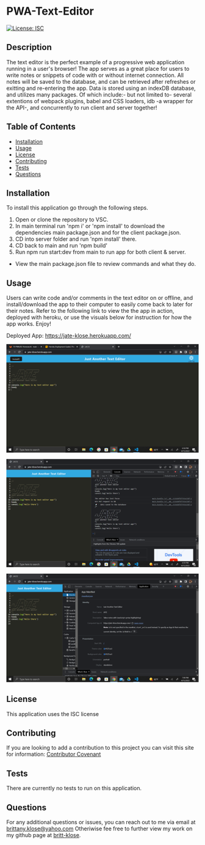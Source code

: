 # PWA-Text-Editor
[![License: ISC](https://img.shields.io/badge/License-ISC-blue.svg)](https://opensource.org/licenses/ISC)

  ## Description
  The text editor is the perfect example of a progressive web application running in a user's browser! The app serves as a great place for users to write notes or snippets of code with or without internet connection. All notes will be saved to the database, and can be retrieved after refreshes or exitting and re-entering the app. Data is stored using an indexDB database, and utilizes many packages. Of which include:- but not limited to- several extentions of webpack plugins, babel and CSS loaders, idb -a wrapper for the API-, and concurrently to run client and server together! 

  ## Table of Contents

* [Installation](#installation)
* [Usage](#usage)
* [License](#license)
* [Contributing](#contributing)
* [Tests](#tests)
* [Questions](#questions)

## Installation
To install this application go through the following steps. 
1. Open or clone the repository to VSC. 
2. In main terminal run 'npm i' or 'npm install' to download the dependencies main package.json and for the client package.json. 
3. CD into server folder and run 'npm install' there. 
4. CD back to main and run 'npm build'
5. Run npm run start:dev from main to run app for both client & server.
* View the main package.json file to review commands and what they do. 

## Usage
Users can write code and/or comments in the text editor on or offline, and install/download the app to their computer to easily come back to later for their notes. Refer to the following link to view the the app in action, deployed with heroku, or use the visuals below for instruction for how the app works. Enjoy!

Deployed App: https://jate-klose.herokuapp.com/

![alt text](Images/editorpg.png) 

![alt text](Images/console.png) 

![alt text](Images/manifest.png) 



## License
This application uses the ISC license 

## Contributing
If you are looking to add a contribution to this project you can visit this site for information: [Contributor Covenant](https://www.contributor-covenant.org/)

## Tests
There are currently no tests to run on this application.

## Questions

For any additional questions or issues, you can reach out to me 
via email at brittany.klose@yahoo.com
Otheriwise fee free to further view my work on my github page at [britt-klose](https://github.com/britt-klose/).